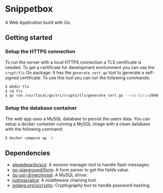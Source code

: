 # Snippetbox

A Web Application build with Go.

## Getting started

### Setup the HTTPS connection

To run the server with a local HTTPS connection a TLS certificate is needed. To get a certificate for development environment you can use the `crypt/tls` Go package. It has the `generate_cert.go` tool to generate a self-signed certificate. To use this tool you can run the following commands:

```sh
$ mkdir tls
$ cd tls
$ go run /usr/local/go/src/crypto/tls/generate_cert.go --rsa-bits=2048 --host=localhost
```

### Setup the database container

The web app uses a MySQL database to persist the users data. You can setup a docker container running a MySQL image with a clean database with the following command:

```sh
$ docker compose up -d
```

## Dependencies

- [alexedwards/scs](https://github.com/alexedwards/scs): A session manager tool to handle flash messages.
- [go-playground/form](https://github.com/go-playground/form): A form parser to get the fields value.
- [go-sql-driver/mysql](https://github.com/go-sql-driver/mysql): A MySQL driver.
- [justinas/alice](https://github.com/justinas/alice): A middleware chaining tool.
- [golang.org/x/crypto](https://cs.opensource.google/go/x/crypto): Cryptography tool to handle password hashing.
